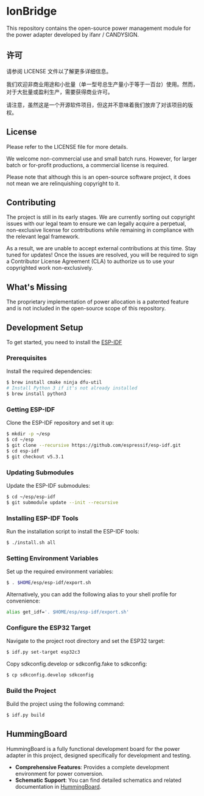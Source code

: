 # IonBridge

This repository contains the open-source power management module for the power adapter developed by ifanr / CANDYSIGN.

## 许可

请参阅 LICENSE 文件以了解更多详细信息。

我们欢迎非商业用途和小批量（单一型号总生产量小于等于一百台）使用。然而，对于大批量或盈利生产，需要获得商业许可。

请注意，虽然这是一个开源软件项目，但这并不意味着我们放弃了对该项目的版权。

## License
Please refer to the LICENSE file for more details.

We welcome non-commercial use and small batch runs. However, for larger batch or for-profit productions, a commercial license is required.

Please note that although this is an open-source software project, it does not mean we are relinquishing copyright to it.

## Contributing
The project is still in its early stages. We are currently sorting out copyright issues with our legal team to ensure we can legally acquire a perpetual, non-exclusive license for contributions while remaining in compliance with the relevant legal framework. 

As a result, we are unable to accept external contributions at this time. Stay tuned for updates! Once the issues are resolved, you will be required to sign a Contributor License Agreement (CLA) to authorize us to use your copyrighted work non-exclusively.

##  What's Missing
The proprietary implementation of power allocation is a patented feature and is not included in the open-source scope of this repository.

## Development Setup
To get started, you need to install the [ESP-IDF](https://docs.espressif.com/projects/esp-idf/en/latest/esp32/get-started/)

### Prerequisites
Install the required dependencies:

```bash
$ brew install cmake ninja dfu-util
# Install Python 3 if it's not already installed
$ brew install python3
```

### Getting ESP-IDF
Clone the ESP-IDF repository and set it up:

```bash
$ mkdir -p ~/esp
$ cd ~/esp
$ git clone --recursive https://github.com/espressif/esp-idf.git
$ cd esp-idf
$ git checkout v5.3.1
```

### Updating Submodules
Update the ESP-IDF submodules:

```bash
$ cd ~/esp/esp-idf
$ git submodule update --init --recursive
```

### Installing ESP-IDF Tools
Run the installation script to install the ESP-IDF tools:

```bash
$ ./install.sh all
```

### Setting Environment Variables
Set up the required environment variables:

```bash
$ . $HOME/esp/esp-idf/export.sh
```
Alternatively, you can add the following alias to your shell profile for convenience:

```bash
alias get_idf='. $HOME/esp/esp-idf/export.sh'
```

### Configure the ESP32 Target
Navigate to the project root directory and set the ESP32 target:

```bash
$ idf.py set-target esp32c3
```

Copy sdkconfig.develop or sdkconfig.fake to sdkconfig:

```bash
$ cp sdkconfig.develop sdkconfig
```

### Build the Project
Build the project using the following command:

```bash
$ idf.py build
```

## HummingBoard
HummingBoard is a fully functional development board for the power adapter in this project, designed specifically for development and testing.

- **Comprehensive Features**: Provides a complete development environment for power conversion.
- **Schematic Support**: You can find detailed schematics and related documentation in [HummingBoard](/HummingBoard/).
